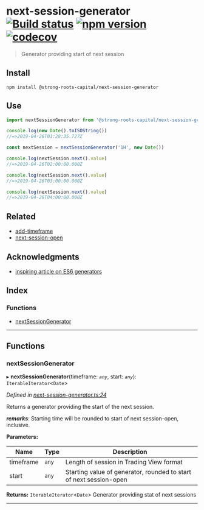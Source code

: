 
next-session-generator [![Build status](https://travis-ci.org/strong-roots-capital/next-session-generator.svg?branch=master)](https://travis-ci.org/strong-roots-capital/next-session-generator) [![npm version](https://img.shields.io/npm/v/@strong-roots-capital/next-session-generator.svg)](https://npmjs.org/package/@strong-roots-capital/next-session-generator) [![codecov](https://codecov.io/gh/strong-roots-capital/next-session-generator/branch/master/graph/badge.svg)](https://codecov.io/gh/strong-roots-capital/next-session-generator)
=========================================================================================================================================================================================================================================================================================================================================================================================================================================================================================================================================================

> Generator providing start of next session

Install
-------

```shell
npm install @strong-roots-capital/next-session-generator
```

Use
---

```typescript
import nextSessionGenerator from '@strong-roots-capital/next-session-generator'

console.log(new Date().toISOString())
//=>2019-04-26T01:28:35.727Z

const nextSession = nextSessionGenerator('1H', new Date())

console.log(nextSession.next().value)
//=>2019-04-26T02:00:00.000Z

console.log(nextSession.next().value)
//=>2019-04-26T03:00:00.000Z

console.log(nextSession.next().value)
//=>2019-04-26T04:00:00.000Z
```

Related
-------

*   [add-timeframe](https://github.com/strong-roots-capital/add-timeframe)
*   [next-session-open](https://github.com/strong-roots-capital/next-session-open)

Acknowledgments
---------------

*   [inspiring article on ES6 generators](https://itnext.io/a-quick-practical-use-case-for-es6-generators-building-an-infinitely-repeating-array-49d74f555666)

## Index

### Functions

* [nextSessionGenerator](#nextsessiongenerator)

---

## Functions

<a id="nextsessiongenerator"></a>

###  nextSessionGenerator

▸ **nextSessionGenerator**(timeframe: *`any`*, start: *`any`*): `IterableIterator`<`Date`>

*Defined in [next-session-generator.ts:24](https://github.com/strong-roots-capital/next-session-generator/blob/50ce3df/src/next-session-generator.ts#L24)*

Returns a generator providing the start of the next session.

*__remarks__*: Starting time will be rounded to start of next session-open, inclusive.

**Parameters:**

| Name | Type | Description |
| ------ | ------ | ------ |
| timeframe | `any` |  Length of session in Trading View format |
| start | `any` |  Starting value of generator, rounded to start of next session-open |

**Returns:** `IterableIterator`<`Date`>
Generator providing stat of next sessions

___


